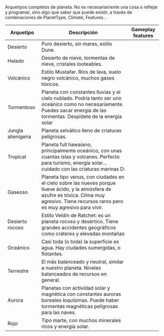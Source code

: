 
Arquetipos completos de planeta. No es necesariamente una cosa a reflejar y programar, sino algo que saber que puede existir, a través de combinaciones de PlanetType, Climate, Features...


| Arquetipo         | Descripción                                                                                                                                                                                      | Gameplay features |
| ----------------- | ------------------------------------------------------------------------------------------------------------------------------------------------------------------------------------------------ | ----------------- |
| Desierto          | Puro desierto, sin mares, estilo Dune.                                                                                                                                                           |                   |
| Helado            | Desierto de nieve, tormentas de nieve, cristales looteables.                                                                                                                                     |                   |
| Volcánico         | Estilo Mustafar. Ríos de lava, suelo negro volcánico, muchos gases tóxicos.                                                                                                                      |                   |
| Tormentoso        | Planeta con constantes lluvias y el cielo nublado. Podría tanto ser uno oceánico como no necesariamente. Puedes sacar energia de las tormentas. Despídete de la energía solar                    |                   |
| Jungla alienígena | Planeta selvático lleno de criaturas peligrosas.                                                                                                                                                 |                   |
| Tropical          | Planeta full hawaiano, principalmente oceánico, con unas cuantas islas y volcanes. Perfecto para turismo, energía solar... cuidado con las criaturas marinas D:                                  |                   |
| Gaseoso           | Planeta tipo venus, con ciudades en el cielo sobre las nueves porque llueve ácido, y la atmósfera de azufre es tóxica. Clima muy agresivo. Tiene recursos raros pero es muy agresivo para vivir. |                   |
| Desierto rocoso   | Estilo Veldin de Ratchet: es un planeta rocoso y desértico. Tiene grandes accidentes geográficos como cráteres y elevadas montañas                                                               |                   |
| Oceánico          | Casi toda (o toda) la superficie es agua. Hay ciudades sumergidas, o flotantes.                                                                                                                  |                   |
| Terrestre         | El más balanceado y neutral, similar a nuestro planeta. Niveles balanceados de recursos en general.                                                                                              |                   |
| Aurora            | Planetas con actividad solar y magnética con constantes auroras boreales loquísimas. Puede haber tormentas magnéticas peligrosas para las naves.                                                 |                   |
| Rojo              | Tipo marte, con muchos minerales ricos y energía solar.                                                                                                                                          |                   |
